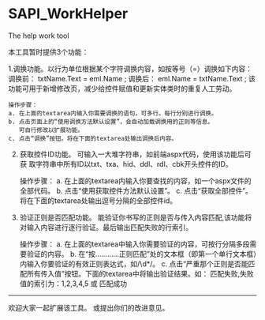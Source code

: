 SAPI_WorkHelper
===============

The help work tool

本工具暂时提供3个功能：

1.调换功能。以行为单位根据某个字符调换内容，如按等号（=）调换如下内容：
    调换前：  txtName.Text = eml.Name ;
    调换后：  eml.Name = txtName.Text ;
    该功能可用于新增修改页，减少给控件赋值和更新实体类时的重复人工劳动。

    操作步骤：
    a. 在上面的textarea内输入你需要调换的语句，可多行。每行分别进行调换。
    b. 点击页面上的“使用调换方法默认设置”，会自动加载调换用的正则等信息。
       可自行修改以扩展功能。
    c. 点击“调换”按钮。将在下面的textarea处输出调换后内容。
    
 
 2. 获取控件ID功能。 可输入一大堆字符串，如前端aspx代码，使用该功能后可获
    取字符串中所有ID以txt、txa、hid、ddl、rdl、cbk开头控件的ID。
	
    操作步骤：
    a. 在上面的textarea内输入你要查找的内容，如一个aspx文件的全部代码。
    b. 点击“使用获取控件方法默认设置”。
    c. 点击“获取全部控件”。将在下面的textarea处输出逗号分隔的全部控件id。


3. 验证正则是否匹配功能。 能验证你书写的正则是否与传入内容匹配,该功能将
   对输入内容进行逐行验证。最后输出匹配失败的行索引。

    操作步骤：
    a. 在上面的textarea中输入你需要验证的内容，可按行分隔多段需要验证的内容。
    b. 在“按…………正则匹配”处的文本框（即第一个单行文本框）内输入你要验证的有效正则表达式，如/\d*/。
    c. 点击“严重那个正则是否能匹配所有传入值”按钮。下面的textarea中将输出验证结果。如：
		匹配失败,失败值的索引为：1,2,3,4,5
	或
		匹配成功
			
-----------------------------------------------------------------------------------

欢迎大家一起扩展该工具。 或提出你们的改进意见。
